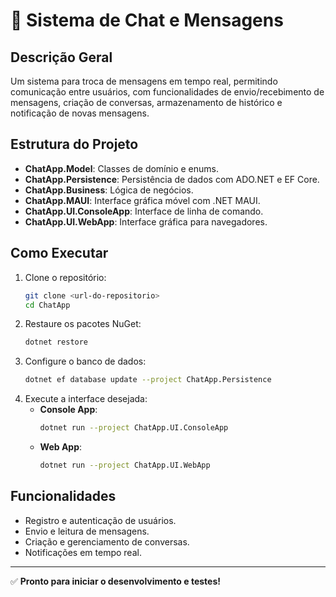 # 🔧 Sistema de Chat e Mensagens

## Descrição Geral
Um sistema para troca de mensagens em tempo real, permitindo comunicação entre usuários, com funcionalidades de envio/recebimento de mensagens, criação de conversas, armazenamento de histórico e notificação de novas mensagens. 

## Estrutura do Projeto
- **ChatApp.Model**: Classes de domínio e enums.
- **ChatApp.Persistence**: Persistência de dados com ADO.NET e EF Core.
- **ChatApp.Business**: Lógica de negócios.
- **ChatApp.MAUI**: Interface gráfica móvel com .NET MAUI.
- **ChatApp.UI.ConsoleApp**: Interface de linha de comando.
- **ChatApp.UI.WebApp**: Interface gráfica para navegadores.

## Como Executar
1. Clone o repositório:
   ```bash
   git clone <url-do-repositorio>
   cd ChatApp
   ```
2. Restaure os pacotes NuGet:
   ```bash
   dotnet restore
   ```
3. Configure o banco de dados:
   ```bash
   dotnet ef database update --project ChatApp.Persistence
   ```
4. Execute a interface desejada:
   - **Console App**:
     ```bash
     dotnet run --project ChatApp.UI.ConsoleApp
     ```
   - **Web App**:
     ```bash
     dotnet run --project ChatApp.UI.WebApp
     ```

## Funcionalidades
- Registro e autenticação de usuários.
- Envio e leitura de mensagens.
- Criação e gerenciamento de conversas.
- Notificações em tempo real.

---

✅ **Pronto para iniciar o desenvolvimento e testes!**


